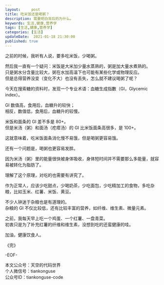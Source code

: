 ```yaml
---   
layout:     post  
title: 吃米饭还是喝粥？ 
description: 需要明白背后的为什么。   
keywords: 生活,健康,营养学  
tags: [生活,健康,营养学]    
categories: [生活]  
updateDate:  2021-01-18 21:30:00  
published: true  
---  
```


之前的时候，我听有人说，要多吃米饭，少喝粥。  


然后我一直有一个疑问：米饭是大米加少量水蒸熟的，粥是加大量水煮熟的。  
只是粥水分含量比较大，粥在水加高温下也可能有某些化学或物理反应。  
但是总得营养没变（变化不大）也没有丢失，怎么就不建议喝粥了呢？  


今天在搜索糖的资料时，发现一个专业术语：血糖生成指數（GI，Glycemic index）。  


GI 数值高，食用后，血糖升的较快；  
相反，数值低，食用后，血糖升的较慢。


米饭和面条的 GI 差不多是 80+。  
但是米汤（粥）和面汤（疙瘩汤）的 GI 比米饭面条高很多，是 100+。  


这就意味着，吃米饭面条消化慢不易饿，但是喝粥更容易饿。  


还有一个问题是，喝粥也更容易发胖。  



因为米汤（粥）里的能量很快被身体吸收，身体短时间并不需要那么多能量，就容易被转化为脂肪了。  


理解了这个原理，对吃的也需要有讲究了。  


作为正常人，应该少吃甜点，少喝奶茶，少吃面包，少吃精加工的食物，多吃杂粮，比如玉米、红薯、米饭、黄豆。  


不少人钟迷于杂粮也是有道理的。  
杂粮的 GI 不仅比较低，还有比较丰富的营养，如纤维、维生素、微量元素。  


之前，我每天早上吃一个鸡蛋、一个红薯、一盘青菜。  
初衷只是为了补充红薯的纤维和维生素，没想到吃的还蛮健康的哇。  


加油，健康饮食人。  


《完》  


-EOF-  



本文公众号：天空的代码世界  
个人微信号：tiankonguse  
公众号ID：tiankonguse-code  
  

